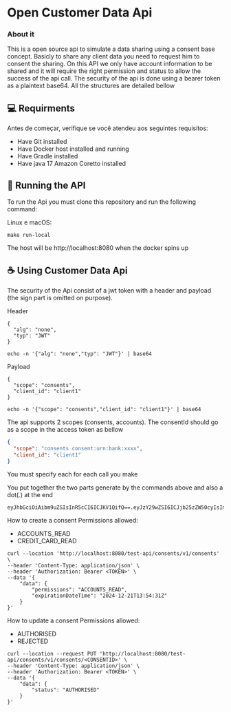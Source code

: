 # Open Customer Data Api

### About it

This is a open source api to simulate a data sharing using a consent base concept. Basicly to share any client data you need
to request him to consent the sharing. On this API we only have account information to be shared
and it will require the right permission and status to allow the success of the api call.
The security of the api is done using a bearer token as a plaintext base64. All the structures are detailed bellow

## 💻 Requirments

Antes de começar, verifique se você atendeu aos seguintes requisitos:

- Have Git installed
- Have Docker host installed and running
- Have Gradle installed
- Have java 17 Amazon Coretto installed


## 🚀 Running the API

To run the Api you must clone this repository and run the following command:

Linux e macOS:

```
make run-local
```
The host will be http://localhost:8080 when the docker spins up

## ☕ Using Customer Data Api

The security of the Api consist of a jwt token with a header and payload (the sign part is omitted on purpose).

Header
```
{
  "alg": "none",
  "typ": "JWT"
}

echo -n '{"alg": "none","typ": "JWT"}' | base64
```

Payload
```
{
  "scope": "consents",
  "client_id": "client1"
}

echo -n '{"scope": "consents","client_id": "client1"}' | base64
```
The api supports 2 scopes (consents, accounts). The consentId should go as a scope in the access token as bellow

```json
{
  "scope": "consents consent:urn:bank:xxxx",
  "client_id": "client1"
}
```

You must specify each for each call you make


You put together the two parts generate by the commands above and also a dot(.) at the end

```
eyJhbGciOiAibm9uZSIsInR5cCI6ICJKV1QifQ==.eyJzY29wZSI6ICJjb25zZW50cyIsImNsaWVudF9pZCI6ICJjbGllbnQxIn0=.
```

How to create a consent
Permissions allowed:
- ACCOUNTS_READ
- CREDIT_CARD_READ
```
curl --location 'http://localhost:8080/test-api/consents/v1/consents' \
--header 'Content-Type: application/json' \
--header 'Authorization: Bearer <TOKEN>' \
--data '{
    "data": {
        "permissions": "ACCOUNTS_READ",
        "expirationDateTime": "2024-12-21T13:54:31Z"
    }
}'
```

How to update a consent
Permissions allowed:
- AUTHORISED
- REJECTED
```
curl --location --request PUT 'http://localhost:8080/test-api/consents/v1/consents/<CONSENTID>' \
--header 'Content-Type: application/json' \
--header 'Authorization: Bearer <TOKEN>' \
--data '{
    "data": {
        "status": "AUTHORISED"
    }
}'
```
